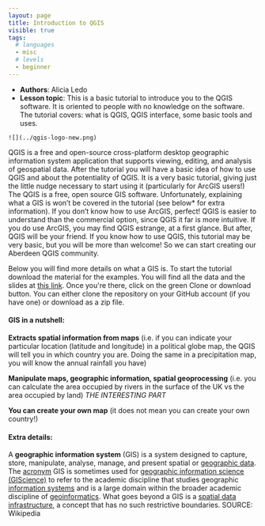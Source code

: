 ```yaml
---
layout: page
title: Introduction to QGIS
visible: true
tags:
  # languages
  - misc
  # levels
  - beginner
---
```

<!-- change visible to true if you want it on the site -->
<!-- remove any tags listed above that are not relevant -->

 - **Authors**: Alicia Ledo
 - **Lesson topic**: This is a basic tutorial to introduce you to the QGIS software. It is oriented to people with no knowledge on the software. The tutorial covers: what is QGIS, QGIS interface, some basic tools and uses.

```
![](../qgis-logo-new.png)
```

QGIS is a free and open-source cross-platform desktop geographic information system application that supports viewing, editing, and analysis of geospatial data.
After the tutorial you will have a basic idea of how to use QGIS and about the potentiality of QGIS. It is a very basic tutorial, giving just the little nudge necessary to start using it (particularly for ArcGIS users!) The QGIS is a free, open source GIS software. Unfortunately, explaining what a GIS is won’t be covered in the tutorial (see below* for extra information). If you don’t know how to use ArcGIS, perfect! QGIS is easier to understand than the commercial option, since QGIS it far is more intuitive. If you do use ArcGIS, you may find QGIS estrange, at a first glance. But after, QGIS will be your friend. If you know how to use QGIS, this tutorial may be very basic, but you will be more than welcome! So we can start creating our Aberdeen QGIS community.

Below you will find more details on what a GIS is. To start the tutorial download the material for the examples. You will find all the data and the slides at [this link](https://github.com/AberdeenStudyGroup/SG-T8-QGIS). Once you're there, click on the green Clone or download button. You can either clone the repository on your GitHub account (if you have one) or download as a zip file. 

#### GIS in a nutshell:
**Extracts spatial information from maps** (i.e. if you can indicate your particular location (latitude and longitude) in a political globe map, the QGIS will tell you in which country you are. Doing the same in a precipitation map, you will know the annual rainfall you have)

**Manipulate maps, geographic information, spatial geoprocessing** (i.e. you can calculate the area occupied by rivers in the surface of the UK vs the area occupied by land) *THE INTERESTING PART*

**You can create your own map** (it does not mean you can create your own country!)

#### Extra details:
[](https://en.wikipedia.org/wiki/Geographic_information_system)
A **geographic information system** (GIS) is a system designed to capture, store, manipulate, analyse, manage, and present spatial or [geographic data](https://en.wikipedia.org/wiki/Geographic_data_and_information). The [acronym](https://en.wikipedia.org/wiki/Acronym) GIS is sometimes used for [geographic information science (GIScience)](https://en.wikipedia.org/wiki/Geographic_information_science) to refer to the academic discipline that studies geographic [information systems](https://en.wikipedia.org/wiki/Information_system) and is a large domain within the broader academic discipline of [geoinformatics](https://en.wikipedia.org/wiki/Geoinformatics). What goes beyond a GIS is a [spatial data infrastructure](https://en.wikipedia.org/wiki/Spatial_data_infrastructure), a concept that has no such restrictive boundaries. SOURCE: Wikipedia
